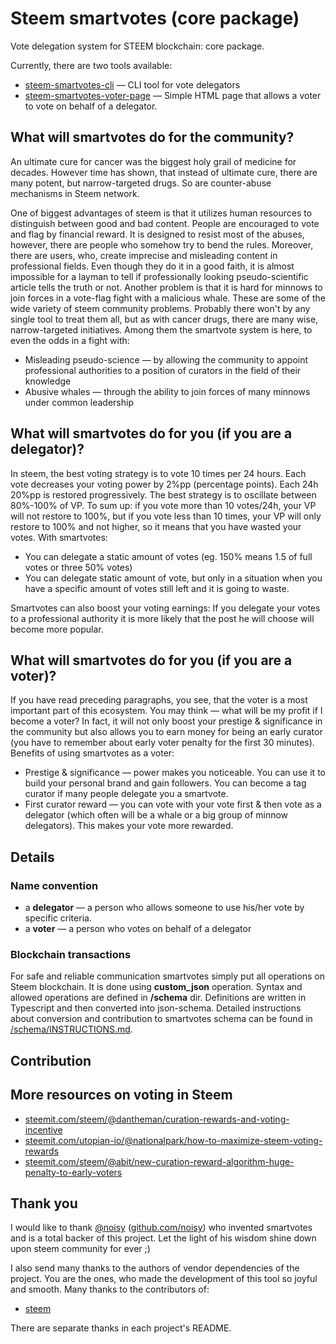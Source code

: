 # Steem smartvotes (core package)
Vote delegation system for STEEM blockchain: core package.

Currently, there are two tools available:

- [steem-smartvotes-cli](https://github.com/Jblew/steem-smartvotes-cli) — CLI tool for vote delegators
- [steem-smartvotes-voter-page](https://github.com/Jblew/steem-smartvotes-voter-page) — Simple HTML page that allows a voter to vote on behalf of a delegator. 




## What will smartvotes do for the community?

An ultimate cure for cancer was the biggest holy grail of medicine for decades. However time has shown, that instead of ultimate cure, there are many potent, but narrow-targeted drugs. So are counter-abuse mechanisms in Steem network. 

One of biggest advantages of steem is that it utilizes human resources to distinguish between good and bad content. People are encouraged to vote and flag by financial reward. It is designed to resist most of the abuses, however, there are people who somehow try to bend the rules. Moreover, there are users, who, create imprecise and misleading content in professional fields. Even though they do it in a good faith, it is almost impossible for a layman to tell if professionally looking pseudo-scientific article tells the truth or not. Another problem is that it is hard for minnows to join forces in a vote-flag fight with a malicious whale. These are some of the wide variety of steem community problems. Probably there won't by any single tool to treat them all, but as with cancer drugs, there are many wise, narrow-targeted initiatives. Among them the smartvote system is here, to even the odds in a fight with:

- Misleading pseudo-science — by allowing the community to appoint professional authorities to a position of curators in the field of their knowledge
- Abusive whales — through the ability to join forces of many minnows under common leadership




## What will smartvotes do for you (if you are a delegator)?

In steem, the best voting strategy is to vote 10 times per 24 hours. Each vote decreases your voting power by 2%pp (percentage points). Each 24h 20%pp is restored progressively. The best strategy is to oscillate between 80%-100% of VP. To sum up: if you vote more than 10 votes/24h, your VP will not restore to 100%, but if you vote less than 10 times, your VP will only restore to 100% and not higher, so it means that you have wasted your votes. With smartvotes:

- You can delegate a static amount of votes (eg. 150% means 1.5 of full votes or three 50% votes)
- You can delegate static amount of vote, but only in a situation when you have a specific amount of votes still left and it is going to waste.

Smartvotes can also boost your voting earnings: If you delegate your votes to a professional authority it is more likely that the post he will choose will become more popular.



## What will smartvotes do for you (if you are a voter)?

If you have read preceding paragraphs, you see, that the voter is a most important part of this ecosystem. You may think — what will be my profit if I become a voter? In fact, it will not only boost your prestige & significance in the community but also allows you to earn money for being an early curator (you have to remember about early voter penalty for the first 30 minutes). Benefits of using smartvotes as a voter:

- Prestige & significance — power makes you noticeable. You can use it to build your personal brand and gain followers. You can become a tag curator if many people delegate you a smartvote.
- First curator reward — you can vote with your vote first & then vote as a delegator (which often will be a whale or a big group of minnow delegators). This makes your vote more rewarded.



## Details

### Name convention

- a **delegator** — a person who allows someone to use his/her vote by specific criteria.
- a **voter** — a person who votes on behalf of a delegator

### Blockchain transactions

For safe and reliable communication smartvotes simply put all operations on Steem blockchain. It is done using **custom_json** operation. Syntax and allowed operations are defined in **/schema** dir. Definitions are written in Typescript and then converted into json-schema. Detailed instructions about conversion and contribution to smartvotes schema can be found in [/schema/INSTRUCTIONS.md](schema/INSTRUCTIONS.md).

## Contribution


## More resources on voting in Steem

- [steemit.com/steem/@dantheman/curation-rewards-and-voting-incentive](https://steemit.com/steem/@dantheman/curation-rewards-and-voting-incentive)
- [steemit.com/utopian-io/@nationalpark/how-to-maximize-steem-voting-rewards](https://steemit.com/utopian-io/@nationalpark/how-to-maximize-steem-voting-rewards)
- [steemit.com/steem/@abit/new-curation-reward-algorithm-huge-penalty-to-early-voters](https://steemit.com/steem/@abit/new-curation-reward-algorithm-huge-penalty-to-early-voters)



## Thank you

I would like to thank [@noisy](https://steemit.com/@noisy) ([github.com/noisy](https://github.com/noisy)) who invented smartvotes  and is a total backer of this project. Let the light of his wisdom shine down upon steem community for ever ;)

I also send many thanks to the authors of vendor dependencies of the project. You are the ones, who made the development of this tool so joyful and smooth. Many thanks to the contributors of:

 - [steem](https://github.com/steemit/steem)

There are separate thanks in each project's README.

